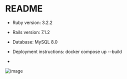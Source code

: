 # README

* Ruby version: 3.2.2

* Rails version: 7.1.2

* Database: MySQL 8.0

* Deployment instructions: docker compose up --build
* 
![image]([http://~](https://drive.google.com/file/d/19hcNviIba3fIQXWihB0oUVRsFzhsI9_j/view?usp=sharing)https://drive.google.com/file/d/19hcNviIba3fIQXWihB0oUVRsFzhsI9_j/view?usp=sharing)

